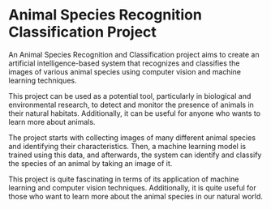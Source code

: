 # Animal Species Recognition Classification Project


An Animal Species Recognition and Classification project aims to create an artificial intelligence-based system that recognizes and classifies the images of various animal species using computer vision and machine learning techniques.

This project can be used as a potential tool, particularly in biological and environmental research, to detect and monitor the presence of animals in their natural habitats. Additionally, it can be useful for anyone who wants to learn more about animals.

The project starts with collecting images of many different animal species and identifying their characteristics. Then, a machine learning model is trained using this data, and afterwards, the system can identify and classify the species of an animal by taking an image of it.

This project is quite fascinating in terms of its application of machine learning and computer vision techniques. Additionally, it is quite useful for those who want to learn more about the animal species in our natural world.
